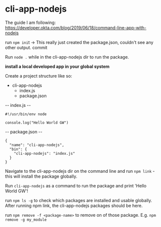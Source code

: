 # cli-app-nodejs

The guide I am following: https://developer.okta.com/blog/2019/06/18/command-line-app-with-nodejs

run ``npm ini``t -> This really just created the package.json, couldn't see any other output.
commit 

Run ``node .`` while in the cli-app-nodejs dir to run the package.

**install a local developed app in your global system**

Create a project structure like so:
- cli-app-nodejs
    - index.js
    - package.json

-- index.js --
```
#!/usr/bin/env node

console.log("Hello World GW")
```

-- package.json --
```
{
  "name": "cli-app-nodejs",
  "bin": {
    "cli-app-nodejs": "index.js"
  }
}
```

Navigate to the cli-app-nodejs dir on the command line and run `npm link` - this will install the package globally.

Run ``cli-app-nodejs`` as a command to run the package and print 'Hello World GW'!

run ``npm ls -g`` to check which packages are installed and usable globally. After running npm link, the cli-app-nodejs packages should be here.

run ``npm remove -f <package-name>`` to remove on of those package. E.g. ``npm remove -g my_module``
